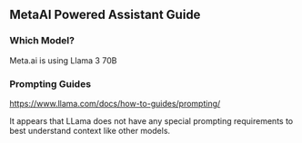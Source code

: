 ## MetaAI Powered Assistant Guide

### Which Model?

Meta.ai is using Llama 3 70B

### Prompting Guides

https://www.llama.com/docs/how-to-guides/prompting/

It appears that LLama does not have any special prompting requirements to best understand context like other models.